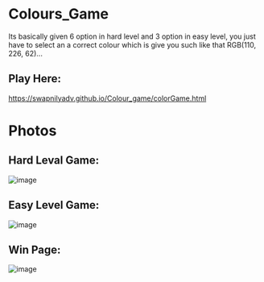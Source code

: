 # Colours_Game
Its basically given 6 option in hard level and 3 option in easy level, you just have to select an a correct colour which is give you such like that RGB(110, 226, 62)...
## Play Here: 
https://swapnilyadv.github.io/Colour_game/colorGame.html

# Photos
## Hard Leval Game:
![image](https://github.com/swapnilyadv/Colour_game/assets/79936181/1edb5106-0e91-492a-a026-cdb64da1ce44)

## Easy Level Game:
![image](https://github.com/swapnilyadv/Colour_game/assets/79936181/1b58c557-9237-4a18-984d-1ef7469be79a)

## Win Page:  
![image](https://github.com/swapnilyadv/Colour_game/assets/79936181/ea304f26-2cc1-406e-8ba2-6e9e65fbaa03)
